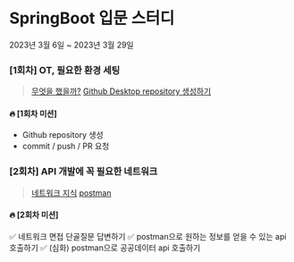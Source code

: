 # SpringBoot 입문 스터디 
2023년 3월 6일 ~ 2023년 3월 29일

### [1회차] OT, 필요한 환경 세팅 
> [무엇을 했을까?](https://velog.io/@xxoznge/Spring-Boot-%EC%9E%85%EB%AC%B8-%EC%8A%A4%ED%84%B0%EB%94%94-1%ED%9A%8C%EC%B0%A8)
> [Github Desktop repository 생성하기]()  

#### 🔥 [1회차 미션] 
- Github repository 생성
- commit / push / PR 요청

### [2회차] API 개발에 꼭 필요한 네트워크  
> [네트워크 지식](https://velog.io/@xxoznge/SpringBoot-%EC%9E%85%EB%AC%B8-%EC%8A%A4%ED%84%B0%EB%94%94-2%ED%9A%8C%EC%B0%A8-API%EB%9E%80)
> [postman](https://velog.io/@xxoznge/SpringBoot-%EC%9E%85%EB%AC%B8-%EC%8A%A4%ED%84%B0%EB%94%94-2%ED%9A%8C%EC%B0%A8)

#### 🔥 [2회차 미션]
✅ 네트워크 면접 단골질문 답변하기
✅ postman으로 원하는 정보를 얻을 수 있는 api 호출하기
✅ (심화) postman으로 공공데이터 api 호출하기
